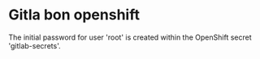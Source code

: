 # Gitla bon openshift

The initial password for user 'root' is created within
the OpenShift secret 'gitlab-secrets'.

